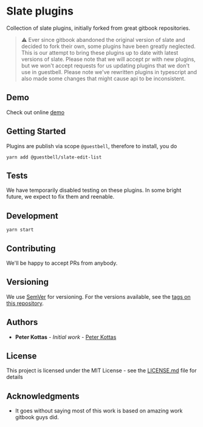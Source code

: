 # Slate plugins

Collection of slate plugins, initially forked from great gitbook repositories.

> ⚠️ Ever since gitbook abandoned the original version of slate and decided to fork their own, some plugins have been greatly neglected.
> This is our attempt to bring these plugins up to date with latest versions of slate.
> Please note that we will accept pr with new plugins, but we won't accept requests for us updating plugins that we don't use in guestbell.
> Please note we've rewritten plugins in typescript and also made some changes that might cause api to be inconsistent.

## Demo

Check out online [demo](https://guestbell.github.io/slate-plugins/)

## Getting Started

Plugins are publish via scope ```@guestbell```, therefore to install, you do

```
yarn add @guestbell/slate-edit-list
```

## Tests

We have temporarily disabled testing on these plugins. In some bright future, we expect to fix them and reenable.

## Development

```
yarn start
```

## Contributing

We'll be happy to accept PRs from anybody.

## Versioning

We use [SemVer](http://semver.org/) for versioning. For the versions available, see the [tags on this repository](https://github.com/guestbell/slate-plugins/tags). 

## Authors

* **Peter Kottas** - *Initial work* - [Peter Kottas](https://github.com/PeterKottas)

## License

This project is licensed under the MIT License - see the [LICENSE.md](LICENSE.md) file for details

## Acknowledgments

* It goes without saying most of this work is based on amazing work gitbook guys did.